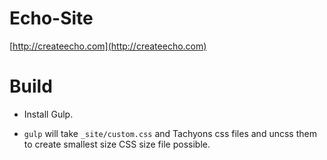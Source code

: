 # Echo-Site

[http://createecho.com](http://createecho.com)

# Build 

* Install Gulp. 

* `gulp` will take `_site/custom.css` and Tachyons css files and uncss them to create smallest size CSS size file possible.

